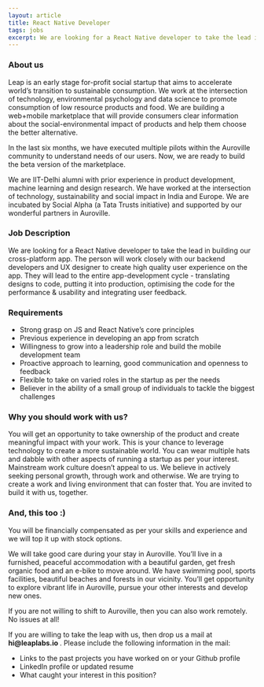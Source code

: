 ```yaml
---
layout: article
title: React Native Developer
tags: jobs
excerpt: We are looking for a React Native developer to take the lead in building our cross-platform app. The person will work closely with our backend developers and UX designer to create high quality user experience on the app.
---
```


<h3> About us </h3>

<p> Leap is an early stage for-profit social startup that aims to accelerate world’s transition to sustainable consumption. We work at the intersection of technology, environmental psychology and data science to promote consumption of low resource products and food. We are building a web+mobile marketplace that will provide consumers clear information about the social-environmental impact of products and help them choose the better alternative. </p>

<p> In the last six months, we have executed multiple pilots within the Auroville community to understand needs of our users. Now, we are ready to build the beta version of the marketplace. </p>

<p> We are IIT-Delhi alumni with prior experience in product development, machine learning and design research. We have worked at the intersection of technology, sustainability and social impact in India and Europe. We are incubated by Social Alpha (a Tata Trusts initiative) and supported by our wonderful partners in Auroville. </p>

<h3> Job Description </h3>

We are looking for a React Native developer to take the lead in building our cross-platform app. The person will work closely with our backend developers and UX designer to create high quality user experience on the app. They will lead to the entire app-development cycle - translating designs to code, putting it into production, optimising the code for the performance & usability and integrating user feedback.


<h3>Requirements</h3>

<ul>
<li> Strong grasp on JS and React Native’s core principles </li>
<li> Previous experience in developing an app from scratch </li>
<li> Willingness to grow into a leadership role and build the mobile development team </li>
<li> Proactive approach to learning, good communication and openness to feedback</li>
<li> Flexible to take on varied roles in the startup as per the needs </li>
<li> Believer in the ability of a small group of individuals to tackle the biggest challenges </li>

</ul>


<h3> Why you should work with us? </h3>
You will get an opportunity to take ownership of the product and create meaningful impact with your work. This is your chance to leverage technology to create a more sustainable world. You can wear multiple hats and dabble with other aspects of running a startup as per your interest. Mainstream work culture doesn’t appeal to us. We believe in actively seeking personal growth, through work and otherwise. We are trying to create a work and living environment that can foster that. You are invited to build it with us, together.

<h3> And, this too :) </h3>
<p> You will be financially compensated as per your skills and experience and we will top it up with stock options. </p>
<p> We will take good care during your stay in Auroville. You’ll live in a furnished, peaceful accommodation with a beautiful garden, get fresh organic food and an e-bike to move around. We have swimming pool, sports facilities, beautiful beaches and forests in our vicinity. You’ll get opportunity to explore vibrant life in Auroville, pursue your other interests and develop new ones. </p>
<p>If you are not willing to shift to Auroville, then you can also work remotely. No issues at all! </p>

<p> If you are willing to take the leap with us, then drop us a mail at <b> hi@leaplabs.io </b>. Please include the following information in the mail:
<ul>
<li> Links to the past projects you have worked on or your Github profile </li>
<li> LinkedIn profile or updated resume </li>
<li> What caught your interest in this position? </li>
</ul>
</p>
